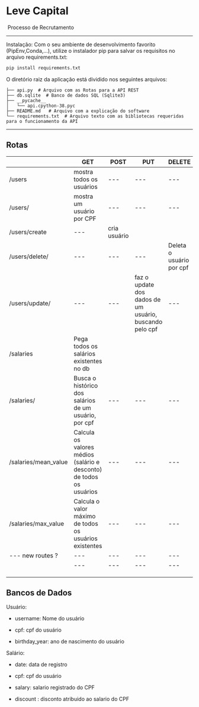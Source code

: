 # Leve Capital

​																		   Processo de Recrutamento

---

Instalação: Com o seu ambiente de desenvolvimento favorito (PipEnv,Conda,...), utilize o instalador pip para salvar os requisitos no arquivo requirements.txt:

```bash
pip install requirements.txt
```

O diretório raiz da aplicação está dividido nos seguintes arquivos:

    ├── api.py  # Arquivo com as Rotas para a API REST
    ├── db.sqlite  # Banco de dados SQL (Sqlite3)
    ├── __pycache__
    │   └── api.cpython-38.pyc
    ├── README.md   # Arquivo com a explicação do software
    └── requirements.txt  # Arquivo texto com as bibliotecas requeridas para o funcionamento da API

---

## Rotas

|                      | GET                                                          | POST         | PUT                                                     | DELETE                   |
| -------------------- | ------------------------------------------------------------ | ------------ | ------------------------------------------------------- | ------------------------ |
| /users               | mostra todos os usuários                                     | ---          | ---                                                     | ---                      |
| /users/<cpf>         | mostra um usuário por CPF                                    | ---          | ---                                                     | ---                      |
| /users/create        | ---                                                          | cria usuário |                                                         |                          |
| /users/delete/<cpf>  | ---                                                          | ---          | ---                                                     | Deleta o usuário por cpf |
| /users/update/<cpf>  | ---                                                          | ---          | faz o update dos dados de um usuário, buscando pelo cpf | ---                      |
| /salaries            | Pega todos os salários existentes no db                      |              |                                                         |                          |
| /salaries/<cpf>      | Busca o histórico dos salários de um usuário, por cpf        | ---          | ---                                                     | ---                      |
| /salaries/mean_value | Calcula os valores médios (salário e desconto) de todos os usuários | ---          | ---                                                     | ---                      |
| /salaries/max_value  | Calcula o valor máximo de todos os usuários existentes       | ---          | ---                                                     | ---                      |
| --- new routes ?     | ---                                                          | ---          | ---                                                     | ---                      |
|                      | ---                                                          | ---          | ---                                                     | ---                      |
|                      |                                                              |              |                                                         |                          |
|                      |                                                              |              |                                                         |                          |
|                      |                                                              |              |                                                         |                          |

## Bancos de Dados

Usuário:

- username: Nome do usuário

- cpf: cpf do usuário

- birthday_year: ano de nascimento do usuário



Salário:

- date: data de registro

- cpf: cpf do usuário

- salary: salario registrado do CPF

- discount : disconto atribuido ao salario do CPF

